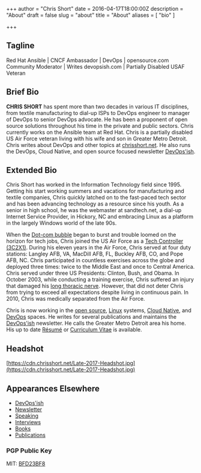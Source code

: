 +++
author = "Chris Short"
date = 2016-04-17T18:00:00Z
description = "About"
draft = false
slug = "about"
title = "About"
aliases = [
    "bio"
]

+++

## Tagline

Red Hat Ansible | CNCF Ambassador | DevOps | opensource.com Community Moderator | Writes devopsish.com | Partially Disabled USAF Veteran

## Brief Bio

**CHRIS SHORT** has spent more than two decades in various IT disciplines, from textile manufacturing to dial-up ISPs to DevOps engineer to manager of DevOps to senior DevOps advocate. He has been a proponent of open source solutions throughout his time in the private and public sectors. Chris currently works on the Ansible team at Red Hat. Chris is a partially disabled US Air Force veteran living with his wife and son in Greater Metro Detroit. Chris writes about DevOps and other topics at  [chrisshort.net](https://chrisshort.net). He also runs the DevOps, Cloud Native, and open source focused newsletter [DevOps'ish](https://devopsish.com).

## Extended Bio

Chris Short has worked in the Information Technology field since 1995. Getting his start working summers and vacations for manufacturing and textile companies, Chris quickly latched on to the fast-paced tech sector and has been advancing technology as a resource since his youth. As a senior in high school, he was the webmaster at sandtech.net, a dial-up Internet Service Provider, in Hickory, NC and embracing Linux as a platform in the largely Windows world of the late 90s.

When the [Dot-com bubble](https://en.wikipedia.org/wiki/Dot-com_bubble) began to burst and trouble loomed on the horizon for tech jobs, Chris joined the US Air Force as a [Tech Controller (3C2X1)](/3c2x1-tech-control/). During his eleven years in the Air Force, Chris served at four duty stations: Langley AFB, VA, MacDill AFB, FL, Buckley AFB, CO, and Pope AFB, NC. Chris participated in countless exercises across the globe and deployed three times: twice to the Middle East and once to Central America. Chris served under three US Presidents: Clinton, Bush, and Obama. In October 2003, while conducting a training exercise, Chris suffered an injury that damaged his [long thoracic nerve](/long-thoracic-nerve-palsy/). However, that did not deter Chris from trying to exceed all expectations despite living in continuous pain. In 2010, Chris was medically separated from the Air Force.

Chris is now working in the [open source](/tags/open-source/), [Linux](/tags/linux/) systems, [Cloud Native](/tags/cloud-native/), and [DevOps](/tags/devops/) spaces. He writes for several publications and maintains the [DevOps'ish](https://devopsish.com) newsletter. He calls the Greater Metro Detroit area his home. His up to date [Résumé](/resume-cv/) or [Curriculum Vitae](/resume-cv/) is available.

## Headshot

[https://cdn.chrisshort.net/Late-2017-Headshot.jpg](https://cdn.chrisshort.net/Late-2017-Headshot.jpg)

## Appearances Elsewhere

* [DevOps'ish](https://devopsish.com)
* [Newsletter](/newsletter/)
* [Speaking](/speaking/)
* [Interviews](/categories/interviews/)
* [Books](/books/)
* [Publications](/publications/)

### PGP Public Key

MIT: [BFD23BF8](http://pgp.mit.edu:11371/pks/lookup?op=get&search=0x0210E38FBFD23BF8)

